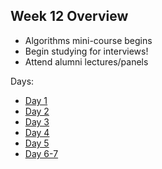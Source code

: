 ## Week 12 Overview
* Algorithms mini-course begins
* Begin studying for interviews!
* Attend alumni lectures/panels

Days:
* [Day 1](./day1.md)
* [Day 2](./day2.md)
* [Day 3](./day3.md)
* [Day 4](./day4.md)
* [Day 5](./day5.md)
* [Day 6-7](./day6-7.md)
